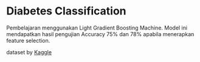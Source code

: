 # Diabetes Classification

Pembelajaran menggunakan Light Gradient Boosting Machine. Model ini mendapatkan hasil pengujian Accuracy 75% dan 78% apabila menerapkan feature selection.


dataset by [Kaggle](https://www.kaggle.com/competitions/diabetes-classification/)

